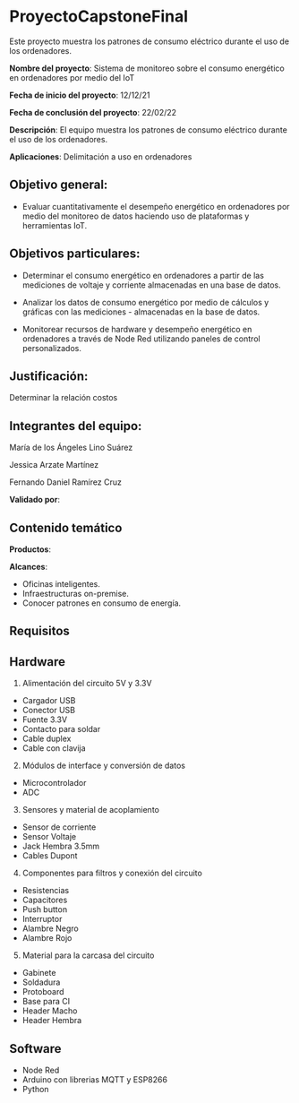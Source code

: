 # ProyectoCapstoneFinal
Este proyecto muestra los patrones de consumo eléctrico durante el uso de los ordenadores.

**Nombre del proyecto**: Sistema de monitoreo sobre el consumo energético en ordenadores por medio del IoT

**Fecha de inicio del proyecto**: 12/12/21

**Fecha de conclusión del proyecto**: 22/02/22

**Descripción**: El equipo muestra los patrones de consumo eléctrico durante el uso de los ordenadores.

**Aplicaciones**: Delimitación a uso en ordenadores


## Objetivo general: 

 - Evaluar cuantitativamente el desempeño energético en ordenadores por medio del monitoreo de datos haciendo uso de plataformas y herramientas IoT.

## Objetivos particulares: 

 - Determinar el consumo energético en ordenadores a partir de las mediciones de voltaje y corriente almacenadas en una base de datos. 
 
 - Analizar los datos de consumo energético por medio de cálculos y gráficas con las mediciones  - almacenadas en la base de datos. 
 
 - Monitorear recursos de hardware y desempeño energético en ordenadores a través de Node Red utilizando paneles de control personalizados.

## Justificación: 

Determinar la relación costos

## Integrantes del equipo: 

María de los Ángeles Lino Suárez

Jessica Arzate Martínez

Fernando Daniel Ramírez Cruz

**Validado por**: 

## Contenido temático

**Productos**: 

**Alcances**: 
 - Oficinas inteligentes.
 - Infraestructuras on-premise.
 - Conocer patrones en consumo de energía.

## Requisitos

## Hardware

1. Alimentación del circuito 5V y 3.3V

 - Cargador USB
 - Conector USB
 - Fuente 3.3V
 - Contacto para soldar
 - Cable duplex
 - Cable con clavija

2. Módulos de interface  y conversión de datos

 - Microcontrolador
 - ADC
 
3. Sensores y material de acoplamiento 

 - Sensor de corriente
 - Sensor Voltaje
 - Jack Hembra 3.5mm
 - Cables Dupont
 
4. Componentes para filtros y conexión del circuito

 - Resistencias 
 - Capacitores 
 - Push button
 - Interruptor
 - Alambre Negro
 - Alambre Rojo

5. Material para la carcasa del circuito

 - Gabinete
 - Soldadura
 - Protoboard
 - Base para CI
 - Header Macho
 - Header Hembra

## Software

 - Node Red
 - Arduino con librerias MQTT y ESP8266
 - Python

